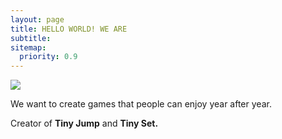 ```yaml
---
layout: page
title: HELLO WORLD! WE ARE
subtitle:
sitemap:
  priority: 0.9
---
```


<img src="{{ '/assets/img/main.jpg' | prepend: site.baseurl }}" id="about-img">

<div id="describe-text">
	<p>We want to create games that people can enjoy year after year.</p>
	<p>Creator of <strong>Tiny Jump</strong> and <strong>Tiny Set.</strong></p>
</div>
